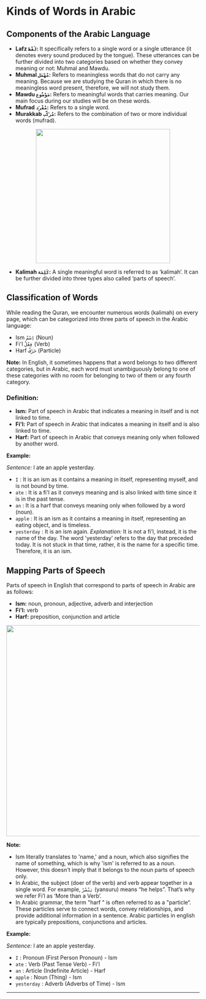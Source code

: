 # Kinds of Words in Arabic

## Components of the Arabic Language
- **Lafz `لَفْظ`:** It specifically refers to a single word or a single utterance (it denotes every sound produced by the tongue). These utterances can be further divided into two categories based on whether they convey meaning or not: Muhmal and Mawdu.
- **Muhmal `مُهْمَل`:** Refers to meaningless words that do not carry any meaning. Because we are studying the Quran in which there is no meaningless word present, therefore, we will not study them.
- **Mawdu `مَوْضُوع`:** Refers to meaningful words that carries meaning. Our main focus during our studies will be on these words.
- **Mufrad `مُفْرَد`:** Refers to a single word.
- **Murakkab `مُرَكَّب`:** Refers to the combination of two or more individual words (mufrad).

<p align="center">
  <img src="https://github.com/mdfnam/QnA/assets/156814846/2563009d-0fa1-466f-93c3-47ab29f79025" width="350">
</p>

- **Kalimah `كَلِمَة`:** A single meaningful word is referred to as ‘kalimah’. It can be further divided into three types also called ‘parts of speech’.

## Classification of Words
While reading the Quran, we encounter numerous words (kalimah) on every page, which can be categorized into three parts of speech in the Arabic language:
- Ism `اِسْمٌ` (Noun)
- Fi'l `فِعْلٌ` (Verb)
- Harf `حَرْفٌ` (Particle)

**Note:** In English, it sometimes happens that a word belongs to two different categories, but in Arabic, each word must unambiguously belong to one of these categories with no room for belonging to two of them or any fourth category.

### Definition:
- **Ism:** Part of speech in Arabic that indicates a meaning in itself and is not linked to time.
- **Fi'l:** Part of speech in Arabic that indicates a meaning in itself and is also linked to time.
- **Harf:** Part of speech in Arabic that conveys meaning only when followed by another word.

**Example:**

*Sentence:* I ate an apple yesterday.
- `I` : It is an ism as it contains a meaning in itself, representing myself, and is not bound by time.
- `ate` : It is a fi'l as it conveys meaning and is also linked with time since it is in the past tense.
- `an` : It is a harf that conveys meaning only when followed by a word (noun).
- `apple` : It is an ism as it contains a meaning in itself, representing an eating object, and is timeless.
- `yesterday` : It is an ism again. *Explanation:* It is not a fi’l, instead, it is the name of the day. The word 'yesterday' refers to the day that preceded today. It is not stuck in that time, rather, it is the name for a specific time. Therefore, it is an ism.

## Mapping Parts of Speech
Parts of speech in English that correspond to parts of speech in Arabic are as follows:
- **Ism:** noun, pronoun, adjective, adverb and interjection
- **Fi'l:** verb
- **Harf:** preposition, conjunction and article

<p align="center">
  <img src="https://github.com/mdfnam/QnA/assets/156814846/36c1a728-4db7-44b8-957c-1a225897e5e1" width="550">
</p>

**Note:**
- Ism literally translates to 'name,' and a noun, which also signifies the name of something, which is why 'ism' is referred to as a noun. However, this doesn't imply that it belongs to the noun parts of speech only.
- In Arabic, the subject (doer of the verb) and verb appear together in a single word. For example, `يَنْصُرُ` (yansuru) means “he helps”. That’s why we refer Fi’l as ‘More than a Verb’.
- In Arabic grammar, the term "harf " is often referred to as a "particle“. These particles serve to connect words, convey relationships, and provide additional information in a sentence. Arabic particles in english are typically prepositions, conjunctions and articles.

**Example:**

*Sentence:* I ate an apple yesterday.
- `I` : Pronoun (First Person Pronoun) - Ism
- `ate` : Verb (Past Tense Verb) - Fi'l
- `an` : Article (Indefinite Article) - Harf
- `apple` : Noun (Thing) - Ism
- `yesterday` :  Adverb (Adverbs of Time) - Ism

---

